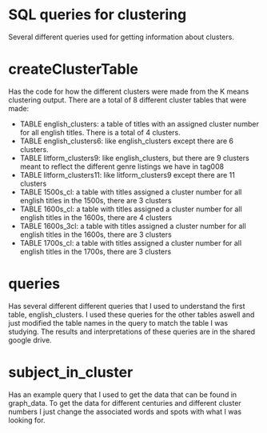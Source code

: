 # SQL queries for clustering
Several different queries used for getting information about clusters.
# createClusterTable
Has the code for how the different clusters were made from the K means clustering output. There are a total of 8 different cluster tables that were made:
- TABLE english_clusters: a table of titles with an assigned cluster number for all english titles. There is a total of 4 clusters.
- TABLE english_clusters6: like english_clusters except there are 6 clusters.
- TABLE litform_clusters9: like english_clusters, but there are 9 clusters meant to reflect the different genre listings we have in tag008
- TABLE litform_clusters11: like litform_clusters9 except there are 11 clusters
- TABLE 1500s_cl: a table with titles assigned a cluster number for all english titles in the 1500s, there are 3 clusters
- TABLE 1600s_cl: a table with titles assigned a cluster number for all english titles in the 1600s, there are 4 clusters
- TABLE 1600s_3cl: a table with titles assigned a cluster number for all english titles in the 1600s, there are 3 clusters
- TABLE 1700s_cl: a table with titles assigned a cluster number for all english titles in the 1700s, there are 3 clusters

# queries
Has several different different queries that I used to understand the first table, english_clusters. I used these queries for the other tables aswell and just modified the 
table names in the query to match the table I was studying. The results and interpretations of these queries are in the shared google drive.

# subject_in_cluster
Has an example query that I used to get the data that can be found in graph_data. To get the data for different centuries and different cluster numbers I just change the
associated words and spots with what I was looking for.

